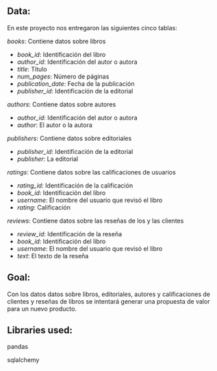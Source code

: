 ## Data:

En este proyecto nos entregaron las siguientes cinco tablas:

*books*: Contiene datos sobre libros
  - *book_id*: Identificación del libro
  - *author_id*: Identificación del autor o autora
  - *title*: Título
  - *num_pages*: Número de páginas
  - *publication_date*: Fecha de la publicación
  - *publisher_id*: Identificación de la editorial

*authors*: Contiene datos sobre autores
  - *author_id*: Identificación del autor o autora
  - *author*: El autor o la autora

*publishers*: Contiene datos sobre editoriales
  - *publisher_id*: Identificación de la editorial
  - *publisher*: La editorial

*ratings*: Contiene datos sobre las calificaciones de usuarios
  - *rating_id*: Identificación de la calificación
  - *book_id*: Identificación del libro
  - *username*: El nombre del usuario que revisó el libro
  - *rating*: Calificación

*reviews*: Contiene datos sobre las reseñas de los y las clientes
  - *review_id*: Identificación de la reseña
  - *book_id*: Identificación del libro
  - *username*: El nombre del usuario que revisó el libro
  - *text*: El texto de la reseña


## Goal:

Con los datos datos sobre libros, editoriales, autores y calificaciones de clientes y reseñas de libros se intentará generar una propuesta de valor para un nuevo producto.


## Libraries used:

pandas

sqlalchemy
